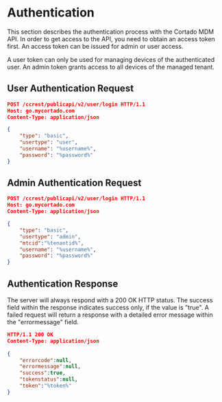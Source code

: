 # Authentication

This section describes the authentication process with the Cortado MDM API. In order to get access to the API, you need to obtain an access token first. An access token can be issued for admin or user access.

A user token can only be used for managing devices of the authenticated user. An admin token grants access to all devices of the managed tenant.


## User Authentication Request

```json
POST /ccrest/publicapi/v2/user/login HTTP/1.1
Host: go.mycortado.com
Content-Type: application/json

{
    "type": "basic",
    "usertype": "user",
    "username": "%username%",
    "password": "%password%"
}
```

## Admin Authentication Request

```json
POST /ccrest/publicapi/v2/user/login HTTP/1.1
Host: go.mycortado.com
Content-Type: application/json

{
    "type": "basic",
    "usertype": "admin",
    "mtcid":"%tenantid%",
    "username": "%username%",
    "password": "%password%"
}
```

## Authentication Response

The server will always respond with a 200 OK HTTP status. The success field within the response indicates success only, if the value is "true". A failed request will return a response with a detailed error message within the "errormessage" field.

```json
HTTP/1.1 200 OK
Content-Type: application/json
 
{
    "errorcode":null,
    "errormessage":null,
    "success":true,
    "tokenstatus":null,
    "token":"%token%"
}
```